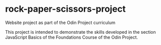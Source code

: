 # rock-paper-scissors-project
Website project as part of the Odin Project curriculum

This project is intended to demonstrate the skills developed in the section JavaScript Basics of the Foundations Course of the Odin Project.